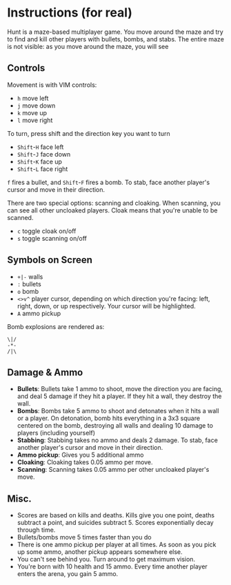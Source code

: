 Instructions (for real)
=========

Hunt is a maze-based multiplayer game. You move around the maze and try to find and kill other players with bullets, bombs, and stabs. The entire maze is not visible: as you move around the maze, you will see 

Controls
----
Movement is with VIM controls:

  - `h` move left 
  - `j` move down
  - `k` move up
  - `l` move right

To turn, press shift and the direction key you want to turn

  - `Shift`-`H` face left 
  - `Shift`-`J` face down
  - `Shift`-`K` face up
  - `Shift`-`L` face right

`f` fires a bullet, and `Shift`-`F` fires a bomb. To stab, face another player's cursor and move in their direction.

There are two special options: scanning and cloaking. When scanning, you can see all other uncloaked players. Cloak means that you're unable to be scanned.

  - `c` toggle cloak on/off
  - `s` toggle scanning on/off

Symbols on Screen
---
  - `+|-` walls
  - `:` bullets
  - `o` bomb
  - `<>v^` player cursor, depending on which direction you're facing: left, right, down, or up respectively. Your cursor will be highlighted.
  - `A` ammo pickup

Bomb explosions are rendered as:

```
\|/
-*-
/|\
```

Damage & Ammo
----
  - **Bullets**: Bullets take 1 ammo to shoot, move the direction you are facing, and deal 5 damage if they hit a player. If they hit a wall, they destroy the wall.
  - **Bombs**: Bombs take 5 ammo to shoot and detonates when it hits a wall or a player. On detonation, bomb hits everything in a 3x3 square centered on the bomb, destroying all walls and dealing 10 damage to players (including yourself)
  - **Stabbing**: Stabbing takes no ammo and deals 2 damage. To stab, face another player's cursor and move in their direction.
  - **Ammo pickup**: Gives you 5 additional ammo
  - **Cloaking**: Cloaking takes 0.05 ammo per move.
  - **Scanning**: Scanning takes 0.05 ammo per other uncloaked player's move.

Misc.
----
  - Scores are based on kills and deaths. Kills give you one point, deaths subtract a point, and suicides subtract 5. Scores exponentially decay through time.
  - Bullets/bombs move 5 times faster than you do
  - There is one ammo pickup per player at all times. As soon as you pick up some ammo, another pickup appears somewhere else.
  - You can't see behind you. Turn around to get maximum vision.
  - You're born with 10 health and 15 ammo. Every time another player enters the arena, you gain 5 ammo.

